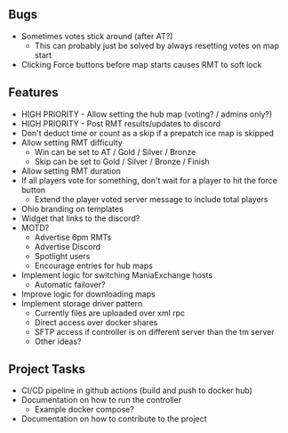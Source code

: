 ﻿## Bugs

- Sometimes votes stick around (after AT?)
  - This can probably just be solved by always resetting votes on map start
- Clicking Force buttons before map starts causes RMT to soft lock


## Features

- HIGH PRIORITY - Allow setting the hub map (voting? / admins only?)
- HIGH PRIORITY - Post RMT results/updates to discord
- Don't deduct time or count as a skip if a prepatch ice map is skipped
- Allow setting RMT difficulty
  - Win can be set to AT / Gold / Silver / Bronze
  - Skip can be set to Gold / Silver / Bronze / Finish
- Allow setting RMT duration
- If all players vote for something, don't wait for a player to hit the force button
  - Extend the player voted server message to include total players
- Ohio branding on templates
- Widget that links to the discord?
- MOTD?
  - Advertise 6pm RMTs
  - Advertise Discord
  - Spotlight users
  - Encourage entries for hub maps
- Implement logic for switching ManiaExchange hosts
  - Automatic failover?
- Improve logic for downloading maps
- Implement storage driver pattern
  - Currently files are uploaded over xml rpc
  - Direct access over docker shares
  - SFTP access if controller is on different server than the tm server
  - Other ideas?

## Project Tasks

- CI/CD pipeline in github actions (build and push to docker hub)
- Documentation on how to run the controller
  - Example docker compose?
- Documentation on how to contribute to the project
